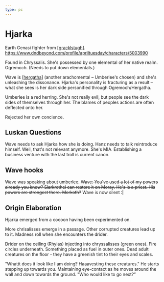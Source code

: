 ```yaml
---
type: pc
---
```


# Hjarka
Earth Genasi fighter from [[gracklstugh]].
https://www.dndbeyond.com/profile/apriltuesday/characters/5003990

Found in Chryssalis.
She's possessed by one elemental of her native realm.  Ogremoch.
(Needs to put down elementals.)

Wave is [[hergatha]] (another arachomental – Umberlee's chosen) and she's unleashing the dissonance.
Hjarka's personality is fracturing as a result – what she sees is her dark side personified through Ogremoch/Hergatha.

Umberlee is a red herring. She's not really evil, but people see the dark sides of themselves through her. The blames of peoples actions are often deflected onto her.

Rejected her own concience.

## Luskan Questions
Wave needs to ask Hjarka how she is doing.
Hanz needs to talk reintroduce himself.
Well, that's not relevant anymore. She's MIA. Establishing a business venture with the last troll is current canon.

## Wave hooks
Wave was speaking about umberlee.
~~Wave: You've used a lot of my powers already you know? Slarkrethel can restore it on Moray. He's is a priest. His powers are strongest there. Morkoth?~~
Wave is now silent :|

## Origin Elaboration
Hjarka emerged from a cocoon having been experimented on.

More chrisalisses emerge in a passage. Other corrupted creatures lead up to it.
Madness roll when she encounters the drider.

Drider on the ceiling (Rhylas) injecting into chryssalisses (green ones). Fire circles underneath. Something placed as fuel in outer ones.
Dead adult creatures on the floor - they have a greenish tint to their eyes and scales.

"Whattt does it look like I am doing? Haaavesting these creatures."
He starts stepping up towards you. Maintaining eye-contact as he moves around the wall and down towards the ground.
"Who would like to go next?”

[//begin]: # "Autogenerated link references for markdown compatibility"
[gracklstugh]: ../underdark/gracklstugh "Gracklstugh"
[hergatha]: ../npcs/hergatha "Hergatha"
[//end]: # "Autogenerated link references"
